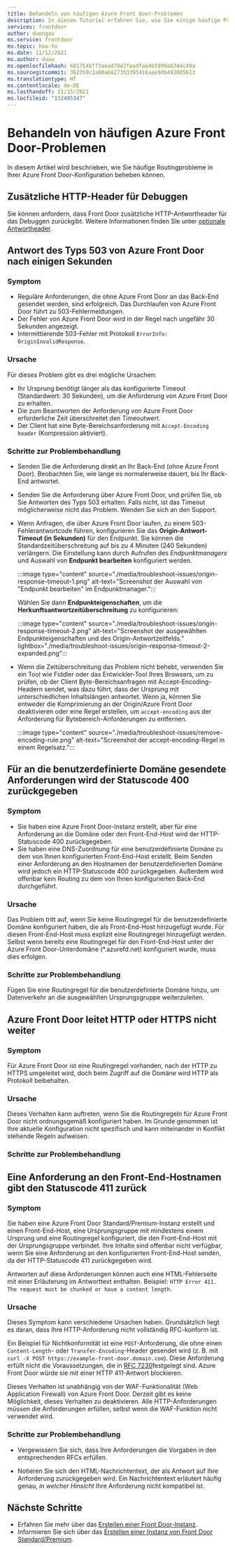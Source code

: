```yaml
---
title: Behandeln von häufigen Azure Front Door-Problemen
description: In diesem Tutorial erfahren Sie, wie Sie einige häufige Probleme mit Ihrer Azure Front Door-Instanz behandeln können.
services: frontdoor
author: duongau
ms.service: frontdoor
ms.topic: how-to
ms.date: 11/12/2021
ms.author: duau
ms.openlocfilehash: 681754bff3aead78e2feadfae4bf899ab344c49a
ms.sourcegitcommit: 362359c2a00a6827353395416aae9db492005613
ms.translationtype: HT
ms.contentlocale: de-DE
ms.lasthandoff: 11/15/2021
ms.locfileid: "132495347"
---
```

# <a name="troubleshoot-azure-front-door-common-issues"></a>Behandeln von häufigen Azure Front Door-Problemen

In diesem Artikel wird beschrieben, wie Sie häufige Routingprobleme in Ihrer Azure Front Door-Konfiguration beheben können.

## <a name="additional-debugging-http-headers"></a>Zusätzliche HTTP-Header für Debuggen

Sie können anfordern, dass Front Door zusätzliche HTTP-Antwortheader für das Debuggen zurückgibt. Weitere Informationen finden Sie unter [optionale Antwortheader](front-door-http-headers-protocol.md#optional-debug-response-headers).

## <a name="503-response-from-azure-front-door-after-a-few-seconds"></a>Antwort des Typs 503 von Azure Front Door nach einigen Sekunden

### <a name="symptom"></a>Symptom

* Reguläre Anforderungen, die ohne Azure Front Door an das Back-End gesendet werden, sind erfolgreich. Das Durchlaufen von Azure Front Door führt zu 503-Fehlermeldungen.
* Der Fehler von Azure Front Door wird in der Regel nach ungefähr 30 Sekunden angezeigt.
* Intermittierende 503-Fehler mit Protokoll `ErrorInfo: OriginInvalidResponse`.

### <a name="cause"></a>Ursache

Für dieses Problem gibt es drei mögliche Ursachen:
 
* Ihr Ursprung benötigt länger als das konfigurierte Timeout (Standardwert: 30 Sekunden), um die Anforderung von Azure Front Door zu erhalten.
* Die zum Beantworten der Anforderung von Azure Front Door erforderliche Zeit überschreitet den Timeoutwert.
* Der Client hat eine Byte-Bereichsanforderung mit `Accept-Encoding header` (Kompression aktiviert).

### <a name="troubleshooting-steps"></a>Schritte zur Problembehandlung

* Senden Sie die Anforderung direkt an Ihr Back-End (ohne Azure Front Door). Beobachten Sie, wie lange es normalerweise dauert, bis Ihr Back-End antwortet.
* Senden Sie die Anforderung über Azure Front Door, und prüfen Sie, ob Sie Antworten des Typs 503 erhalten. Falls nicht, ist das Timeout möglicherweise nicht das Problem. Wenden Sie sich an den Support.
* Wenn Anfragen, die über Azure Front Door laufen, zu einem 503-Fehlerantwortcode führen, konfigurieren Sie das **Origin-Antwort-Timeout (in Sekunden)** für den Endpunkt. Sie können die Standardzeitüberschreitung auf bis zu 4 Minuten (240 Sekunden) verlängern. Die Einstellung kann durch Aufrufen des *Endpunktmanagers* und Auswahl von **Endpunkt bearbeiten** konfiguriert werden.

    :::image type="content" source="./media/troubleshoot-issues/origin-response-timeout-1.png" alt-text="Screenshot der Auswahl von &quot;Endpunkt bearbeiten&quot; im Endpunktmanager.":::

    Wählen Sie dann **Endpunkteigenschaften**, um die **Herkunftsantwortzeitüberschreitung** zu konfigurieren:

    :::image type="content" source="./media/troubleshoot-issues/origin-response-timeout-2.png" alt-text="Screenshot der ausgewählten Endpunkteigenschaften und des Origin-Antwortzeitfelds." lightbox="./media/troubleshoot-issues/origin-response-timeout-2-expanded.png":::

* Wenn die Zeitüberschreitung das Problem nicht behebt, verwenden Sie ein Tool wie Fiddler oder das Entwickler-Tool Ihres Browsers, um zu prüfen, ob der Client Byte-Bereichsanfragen mit Accept-Encoding-Headern sendet, was dazu führt, dass der Ursprung mit unterschiedlichen Inhaltslängen antwortet. Wenn ja, können Sie entweder die Komprimierung an der Origin/Azure Front Door deaktivieren oder eine Regel erstellen, um `accept-encoding` aus der Anforderung für Bytebereich-Anforderungen zu entfernen.

    :::image type="content" source="./media/troubleshoot-issues/remove-encoding-rule.png" alt-text="Screenshot der accept-encoding-Regel in einem Regelsatz.":::

## <a name="requests-sent-to-the-custom-domain-return-a-400-status-code"></a>Für an die benutzerdefinierte Domäne gesendete Anforderungen wird der Statuscode 400 zurückgegeben

### <a name="symptom"></a>Symptom

* Sie haben eine Azure Front Door-Instanz erstellt, aber für eine Anforderung an die Domäne oder den Front-End-Host wird der HTTP-Statuscode 400 zurückgegeben.
* Sie haben eine DNS-Zuordnung für eine benutzerdefinierte Domäne zu dem von Ihnen konfigurierten Front-End-Host erstellt. Beim Senden einer Anforderung an den Hostnamen der benutzerdefinierten Domäne wird jedoch ein HTTP-Statuscode 400 zurückgegeben. Außerdem wird offenbar kein Routing zu dem von Ihnen konfigurierten Back-End durchgeführt.

### <a name="cause"></a>Ursache

Das Problem tritt auf, wenn Sie keine Routingregel für die benutzerdefinierte Domäne konfiguriert haben, die als Front-End-Host hinzugefügt wurde. Für diesen Front-End-Host muss explizit eine Routingregel hinzugefügt werden. Selbst wenn bereits eine Routingregel für den Front-End-Host unter der Azure Front Door-Unterdomäne (*.azurefd.net) konfiguriert wurde, muss dies erfolgen.

### <a name="troubleshooting-steps"></a>Schritte zur Problembehandlung

Fügen Sie eine Routingregel für die benutzerdefinierte Domäne hinzu, um Datenverkehr an die ausgewählten Ursprungsgruppe weiterzuleiten.

## <a name="azure-front-door-doesnt-redirect-http-to-https"></a>Azure Front Door leitet HTTP oder HTTPS nicht weiter

### <a name="symptom"></a>Symptom

Für Azure Front Door ist eine Routingregel vorhanden, nach der HTTP zu HTTPS umgeleitet wird, doch beim Zugriff auf die Domäne wird HTTP als Protokoll beibehalten.

### <a name="cause"></a>Ursache

Dieses Verhalten kann auftreten, wenn Sie die Routingregeln für Azure Front Door nicht ordnungsgemäß konfiguriert haben. Im Grunde genommen ist Ihre aktuelle Konfiguration nicht spezifisch und kann miteinander in Konflikt stehende Regeln aufweisen.

### <a name="troubleshooting-steps"></a>Schritte zur Problembehandlung


## <a name="request-to-the-frontend-host-name-returns-a-411-status-code"></a>Eine Anforderung an den Front-End-Hostnamen gibt den Statuscode 411 zurück

### <a name="symptom"></a>Symptom

Sie haben eine Azure Front Door Standard/Premium-Instanz erstellt und einen Front-End-Host, eine Ursprungsgruppe mit mindestens einem Ursprung und eine Routingregel konfiguriert, die den Front-End-Host mit der Ursprungsgruppe verbindet. Ihre Inhalte sind offenbar nicht verfügbar, wenn Sie eine Anforderung an den konfigurierten Front-End-Host senden, da der HTTP-Statuscode 411 zurückgegeben wird.

Antworten auf diese Anforderungen können auch eine HTML-Fehlerseite mit einer Erläuterung im Antworttext enthalten. Beispiel: `HTTP Error 411. The request must be chunked or have a content length`.

### <a name="cause"></a>Ursache

Dieses Symptom kann verschiedene Ursachen haben. Grundsätzlich liegt es daran, dass Ihre HTTP-Anforderung nicht vollständig RFC-konform ist. 

Ein Beispiel für Nichtkonformität ist eine `POST`-Anforderung, die ohne einen `Content-Length`- oder `Transfer-Encoding`-Header gesendet wird (z. B. mit `curl -X POST https://example-front-door.domain.com`). Diese Anforderung erfüllt nicht die Voraussetzungen, die in [RFC 7230](https://tools.ietf.org/html/rfc7230#section-3.3.2)festgelegt sind. Azure Front Door würde sie mit einer HTTP 411-Antwort blockieren.

Dieses Verhalten ist unabhängig von der WAF-Funktionalität (Web Application Firewall) von Azure Front Door. Derzeit gibt es keine Möglichkeit, dieses Verhalten zu deaktivieren. Alle HTTP-Anforderungen müssen die Anforderungen erfüllen, selbst wenn die WAF-Funktion nicht verwendet wird.

### <a name="troubleshooting-steps"></a>Schritte zur Problembehandlung

- Vergewissern Sie sich, dass Ihre Anforderungen die Vorgaben in den entsprechenden RFCs erfüllen.

- Notieren Sie sich den HTML-Nachrichtentext, der als Antwort auf Ihre Anforderung zurückgegeben wird. Ein Nachrichtentext erläutert häufig genau, *in welcher Hinsicht* Ihre Anforderung nicht kompatibel ist.

## <a name="next-steps"></a>Nächste Schritte

* Erfahren Sie mehr über das [Erstellen einer Front Door-Instanz](quickstart-create-front-door.md).
* Informieren Sie sich über das [Erstellen einer Instanz von Front Door Standard/Premium](standard-premium/create-front-door-portal.md).
